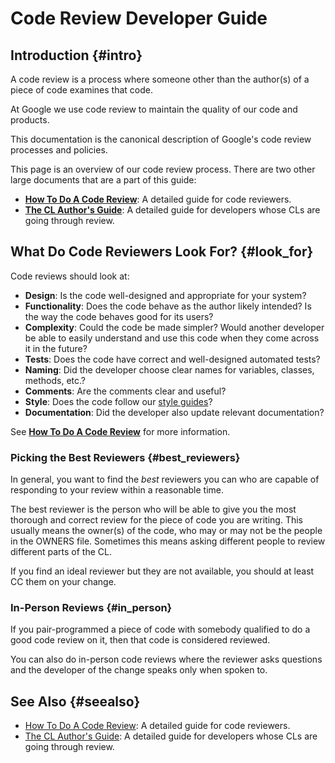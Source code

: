 # Code Review Developer Guide

## Introduction {#intro}

A code review is a process where someone other than the author(s) of a piece of
code examines that code.

At Google we use code review to maintain the quality of our code and products.

This documentation is the canonical description of Google's code review
processes and policies.



This page is an overview of our code review process. There are two other large
documents that are a part of this guide:

-   **[How To Do A Code Review](reviewer/index.md)**: A detailed guide for code
    reviewers.
-   **[The CL Author's Guide](developer/index.md)**: A detailed guide for
    developers whose CLs are going through review.

## What Do Code Reviewers Look For? {#look_for}

Code reviews should look at:

-   **Design**: Is the code well-designed and appropriate for your system?
-   **Functionality**: Does the code behave as the author likely intended? Is
    the way the code behaves good for its users?
-   **Complexity**: Could the code be made simpler? Would another developer be
    able to easily understand and use this code when they come across it in the
    future?
-   **Tests**: Does the code have correct and well-designed automated tests?
-   **Naming**: Did the developer choose clear names for variables, classes,
    methods, etc.?
-   **Comments**: Are the comments clear and useful?
-   **Style**: Does the code follow our
    [style guides](http://google.github.io/styleguide/)?
-   **Documentation**: Did the developer also update relevant documentation?

See **[How To Do A Code Review](reviewer/index.md)** for more information.

### Picking the Best Reviewers {#best_reviewers}

In general, you want to find the *best* reviewers you can who are capable of
responding to your review within a reasonable time.

The best reviewer is the person who will be able to give you the most thorough
and correct review for the piece of code you are writing. This usually means the
owner(s) of the code, who may or may not be the people in the OWNERS file.
Sometimes this means asking different people to review different parts of the
CL.

If you find an ideal reviewer but they are not available, you should at least CC
them on your change.

### In-Person Reviews {#in_person}

If you pair-programmed a piece of code with somebody qualified to do a
good code review on it, then that code is considered reviewed.

You can also do in-person code reviews where the reviewer asks questions and the
developer of the change speaks only when spoken to.

## See Also {#seealso}

-   [How To Do A Code Review](reviewer/index.md): A detailed guide for code
    reviewers.
-   [The CL Author's Guide](developer/index.md): A detailed guide for developers
    whose CLs are going through review.
